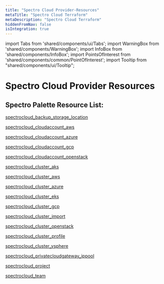 ```yaml
---
title: "Spectro Cloud Provider-Resources"
metaTitle: "Spectro Cloud Terraform"
metaDescription: "Spectro Cloud Terraform"
hiddenFromNav: false
isIntegration: true
---
```


import Tabs from 'shared/components/ui/Tabs'; 
import WarningBox from 'shared/components/WarningBox'; 
import InfoBox from 'shared/components/InfoBox'; 
import PointsOfInterest from 'shared/components/common/PointOfInterest'; 
import Tooltip from "shared/components/ui/Tooltip";


# Spectro Cloud Provider Resources

## Spectro Palette Resource List:

[spectrocloud_backup_storage_location](https://registry.terraform.io/providers/spectrocloud/spectrocloud/latest/docs/resources/backup_storage_location)


[spectrocloud_cloudaccount_aws](https://registry.terraform.io/providers/spectrocloud/spectrocloud/latest/docs/resources/cloudaccount_aws)


[spectrocloud_cloudaccount_azure](https://registry.terraform.io/providers/spectrocloud/spectrocloud/latest/docs/resources/cloudaccount_azure)


[spectrocloud_cloudaccount_gcp](https://registry.terraform.io/providers/spectrocloud/spectrocloud/latest/docs/resources/cloudaccount_gcp)


[spectrocloud_cloudaccount_openstack](https://registry.terraform.io/providers/spectrocloud/spectrocloud/latest/docs/resources/cloudaccount_openstack)


[spectrocloud_cluster_aks](https://registry.terraform.io/providers/spectrocloud/spectrocloud/latest/docs/resources/cluster_aks)


[spectrocloud_cluster_aws](https://registry.terraform.io/providers/spectrocloud/spectrocloud/latest/docs/resources/cluster_aws)


[spectrocloud_cluster_azure](https://registry.terraform.io/providers/spectrocloud/spectrocloud/latest/docs/resources/cluster_azure)


[spectrocloud_cluster_eks](https://registry.terraform.io/providers/spectrocloud/spectrocloud/latest/docs/resources/cluster_eks)


[spectrocloud_cluster_gcp](https://registry.terraform.io/providers/spectrocloud/spectrocloud/latest/docs/resources/cluster_gcp)


[spectrocloud_cluster_import](https://registry.terraform.io/providers/spectrocloud/spectrocloud/latest/docs/resources/cluster_import)


[spectrocloud_cluster_openstack](https://registry.terraform.io/providers/spectrocloud/spectrocloud/latest/docs/resources/cluster_openstack)


[spectrocloud_cluster_profile](https://registry.terraform.io/providers/spectrocloud/spectrocloud/latest/docs/resources/cluster_profile)


[spectrocloud_cluster_vsphere](https://registry.terraform.io/providers/spectrocloud/spectrocloud/latest/docs/resources/cluster_vsphere)


[spectrocloud_privatecloudgateway_ippool](https://registry.terraform.io/providers/spectrocloud/spectrocloud/latest/docs/resources/privatecloudgateway_ippool)


[spectrocloud_project](https://registry.terraform.io/providers/spectrocloud/spectrocloud/latest/docs/resources/project)


[spectrocloud_team](https://registry.terraform.io/providers/spectrocloud/spectrocloud/latest/docs/resources/team)
